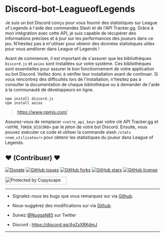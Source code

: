 # Discord-bot-LeagueofLegends

Je suis un bot Discord conçu pour vous fournir des statistiques sur League of Legends à l'aide des commandes Slash et de l'API Tracker.gg. Grâce à mon intégration avec cette API, je suis capable de récupérer des informations précises et à jour sur les performances des joueurs dans ce jeu. N'hésitez pas à m'utiliser pour obtenir des données statistiques utiles pour vous améliorer dans League of Legends !

Avant de commencer, il est important de s'assurer que les bibliothèques `Discord.js` et `axios` sont installées sur votre système. Ces bibliothèques sont essentielles pour assurer le bon fonctionnement de votre application ou bot Discord. Veillez donc à vérifier leur installation avant de continuer. Si vous rencontrez des difficultés lors de l'installation, n'hésitez pas à consulter la documentation de chaque bibliothèque ou à demander de l'aide à la communauté de développeurs en ligne.

```
npm install discord.js
npm install axios
```
> https://www.npmjs.com/

Assurez-vous de remplacer `<votre_api_key>` par votre clé API Tracker.gg et `<VOTRE_TOKEN_DISCORD>` par le jeton de votre bot Discord. Ensuite, vous pouvez exécuter ce code et utiliser la commande slash `/stats <nom_utilisateur>` pour obtenir les statistiques du joueur dans League of Legends.

## <strong>❤️</strong> (Contribuer) <strong>❤️</strong>

[![Donate](https://img.shields.io/badge/paypal-donate-yellow.svg?style=flat)](https://www.paypal.me/nuggan85) [![GitHub issues](https://img.shields.io/github/issues/NuggaN85/Discord-bot-LeagueOfLegends)](https://github.com/NuggaN85/Discord-bot-LeagueOfLegends/issues) [![GitHub forks](https://img.shields.io/github/forks/NuggaN85/Discord-bot-LeagueOfLegends)](https://github.com/NuggaN85/Discord-bot-LeagueOfLegends/network) [![GitHub stars](https://img.shields.io/github/stars/NuggaN85/Discord-bot-LeagueOfLegends)](https://github.com/NuggaN85/Discord-bot-LeagueOfLegends/stargazers) [![GitHub license](https://img.shields.io/github/license/NuggaN85/Discord-bot-LeagueOfLegends)](https://github.com/NuggaN85/Discord-bot-LeagueOfLegends)

<a target="_blank" href="http://www.copyscape.com/"><img src="http://banners.copyscape.com/img/copyscape-banner-white-200x25.png" width="200" height="25" border="0" alt="Protected by Copyscape" title="Protected by Copyscape Plagiarism Checker - Do not copy content from this page." /></a>

--------------------------------------------------------------------------------------------------------------------------------------

- Signalez-nous les bugs que vous remarquez sur via [Github](https://github.com/NuggaN85/Discord-bot-LeagueOfLegends/issues/3).

- Nous-suggérez des modifications sur via [Github](https://github.com/NuggaN85/Discord-bot-LeagueOfLegends/issues/4).

- Suivez [@NuggaN85](https://twitter.com/NuggaN85) sur Twitter

- Discord : https://discord.gg/4gZsXRKdmJ

--------------------------------------------------------------------------------------------------------------------------------------
